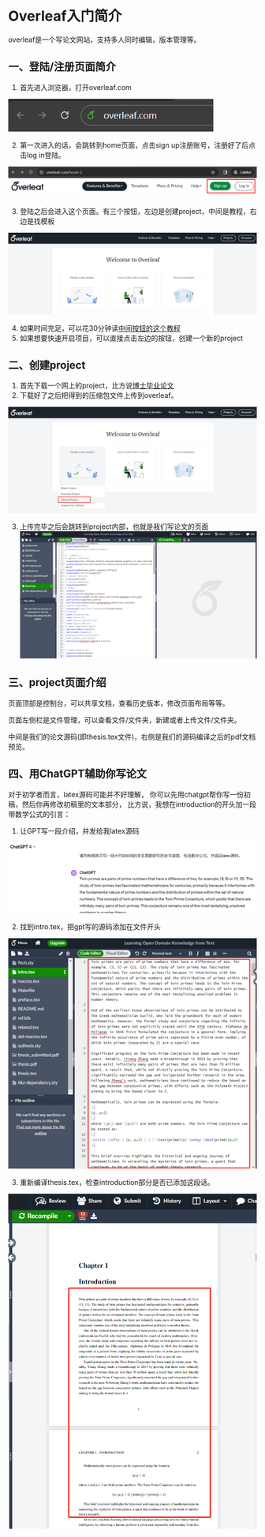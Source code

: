 # Overleaf入门简介

overleaf是一个写论文网站，支持多人同时编辑，版本管理等。

## 一、登陆/注册页面简介
1. 首先进入浏览器，打开overleaf.com

![url_overleaf](img/overleaf_url.png)

2. 第一次进入的话，会跳转到home页面，点击sign up注册账号，注册好了后点击log in登陆。

![img.png](img/overleaf_signup.png)

3. 登陆之后会进入这个页面。有三个按钮，左边是创建project，中间是教程，右边是找模板

![img.png](img/overleaf_login.png)

4. 如果时间充足，可以花30分钟读[中间按钮的这个教程](https://www.overleaf.com/learn/latex/Learn_LaTeX_in_30_minutes)
5. 如果想要快速开启项目，可以直接点击左边的按钮，创建一个新的project

## 二、创建project
1. 首先下载一个网上的project，比方说[博士毕业论文](https://github.com/gangeli/thesis/archive/refs/heads/master.zip)
2. 下载好了之后把得到的压缩包文件上传到overleaf。

![img.png](img/upload_project.png)

3. 上传完毕之后会跳转到project内部，也就是我们写论文的页面
![img.png](img/overleaf_inproject.png)

## 三、project页面介绍
页面顶部是控制台，可以共享文档，查看历史版本，修改页面布局等等。

页面左侧栏是文件管理，可以查看文件/文件夹，新建或者上传文件/文件夹。

中间是我们的论文源码(即thesis.tex文件)，右侧是我们的源码编译之后的pdf文档预览。


## 四、用ChatGPT辅助你写论文
对于初学者而言，latex源码可能并不好理解，
你可以先用chatgpt帮你写一份初稿，然后你再修改初稿里的文本部分，
比方说，我想在introduction的开头加一段带数学公式的引言：

1. 让GPT写一段介绍，并发给我latex源码

![img.png](img/overleaf_chatgpt.png)

2. 找到intro.tex，把gpt写的源码添加在文件开头

![img.png](img/overleaf_paste.png)

3. 重新编译thesis.tex，检查introduction部分是否已添加这段话。

![img.png](img/overleaf_compile.png)